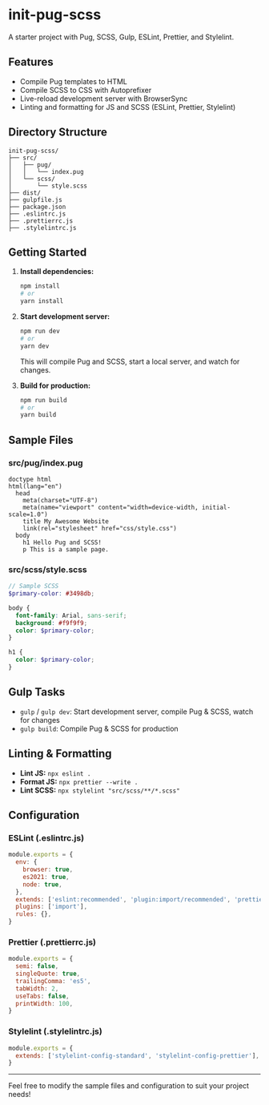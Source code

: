 # init-pug-scss

A starter project with Pug, SCSS, Gulp, ESLint, Prettier, and Stylelint.

## Features

- Compile Pug templates to HTML
- Compile SCSS to CSS with Autoprefixer
- Live-reload development server with BrowserSync
- Linting and formatting for JS and SCSS (ESLint, Prettier, Stylelint)

## Directory Structure

```
init-pug-scss/
├── src/
│   ├── pug/
│   │   └── index.pug
│   └── scss/
│       └── style.scss
├── dist/
├── gulpfile.js
├── package.json
├── .eslintrc.js
├── .prettierrc.js
├── .stylelintrc.js
```

## Getting Started

1. **Install dependencies:**

   ```sh
   npm install
   # or
   yarn install
   ```

2. **Start development server:**

   ```sh
   npm run dev
   # or
   yarn dev
   ```

   This will compile Pug and SCSS, start a local server, and watch for changes.

3. **Build for production:**
   ```sh
   npm run build
   # or
   yarn build
   ```

## Sample Files

### src/pug/index.pug

```pug
doctype html
html(lang="en")
  head
    meta(charset="UTF-8")
    meta(name="viewport" content="width=device-width, initial-scale=1.0")
    title My Awesome Website
    link(rel="stylesheet" href="css/style.css")
  body
    h1 Hello Pug and SCSS!
    p This is a sample page.
```

### src/scss/style.scss

```scss
// Sample SCSS
$primary-color: #3498db;

body {
  font-family: Arial, sans-serif;
  background: #f9f9f9;
  color: $primary-color;
}

h1 {
  color: $primary-color;
}
```

## Gulp Tasks

- `gulp` / `gulp dev`: Start development server, compile Pug & SCSS, watch for changes
- `gulp build`: Compile Pug & SCSS for production

## Linting & Formatting

- **Lint JS:** `npx eslint .`
- **Format JS:** `npx prettier --write .`
- **Lint SCSS:** `npx stylelint "src/scss/**/*.scss"`

## Configuration

### ESLint (.eslintrc.js)

```js
module.exports = {
  env: {
    browser: true,
    es2021: true,
    node: true,
  },
  extends: ['eslint:recommended', 'plugin:import/recommended', 'prettier'],
  plugins: ['import'],
  rules: {},
}
```

### Prettier (.prettierrc.js)

```js
module.exports = {
  semi: false,
  singleQuote: true,
  trailingComma: 'es5',
  tabWidth: 2,
  useTabs: false,
  printWidth: 100,
}
```

### Stylelint (.stylelintrc.js)

```js
module.exports = {
  extends: ['stylelint-config-standard', 'stylelint-config-prettier'],
}
```

---

Feel free to modify the sample files and configuration to suit your project needs!
